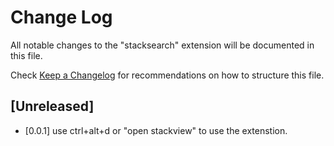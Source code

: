 # Change Log

All notable changes to the "stacksearch" extension will be documented in this file.

Check [Keep a Changelog](http://keepachangelog.com/) for recommendations on how to structure this file.

## [Unreleased]

- [0.0.1]
use ctrl+alt+d or "open stackview" to use the extenstion.